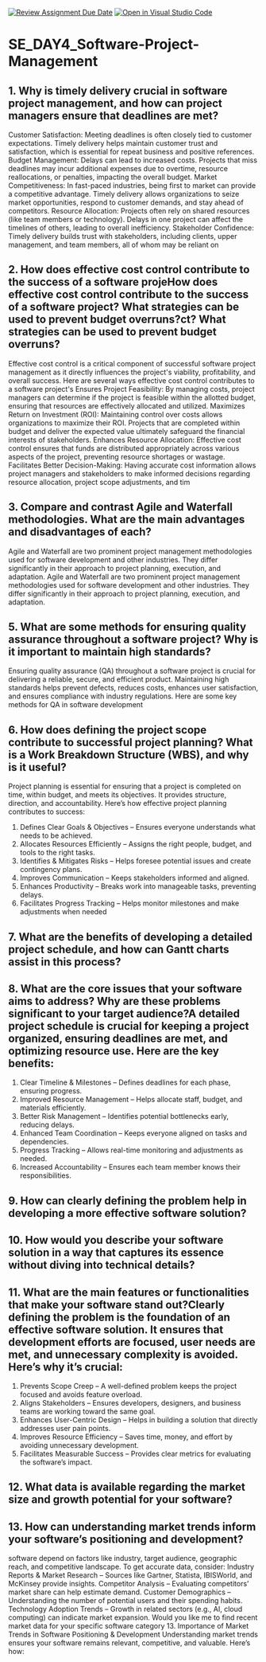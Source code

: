 [![Review Assignment Due Date](https://classroom.github.com/assets/deadline-readme-button-22041afd0340ce965d47ae6ef1cefeee28c7c493a6346c4f15d667ab976d596c.svg)](https://classroom.github.com/a/9pw6JKcu)
[![Open in Visual Studio Code](https://classroom.github.com/assets/open-in-vscode-2e0aaae1b6195c2367325f4f02e2d04e9abb55f0b24a779b69b11b9e10269abc.svg)](https://classroom.github.com/online_ide?assignment_repo_id=18514953&assignment_repo_type=AssignmentRepo)
# SE_DAY4_Software-Project-Management
## 1. Why is timely delivery crucial in software project management, and how can project managers ensure that deadlines are met?

Customer Satisfaction: Meeting deadlines is often closely tied to customer expectations. Timely delivery helps maintain customer trust and satisfaction, which is essential for repeat business and positive references.
Budget Management: Delays can lead to increased costs. Projects that miss deadlines may incur additional expenses due to overtime, resource reallocations, or penalties, impacting the overall budget.
Market Competitiveness: In fast-paced industries, being first to market can provide a competitive advantage. Timely delivery allows organizations to seize market opportunities, respond to customer demands, and stay ahead of competitors.
Resource Allocation: Projects often rely on shared resources (like team members or technology). Delays in one project can affect the timelines of others, leading to overall inefficiency.
Stakeholder Confidence: Timely delivery builds trust with stakeholders, including clients, upper management, and team members, all of whom may be reliant on

## 2. How does effective cost control contribute to the success of a software projeHow does effective cost control contribute to the success of a software project? What strategies can be used to prevent budget overruns?ct? What strategies can be used to prevent budget overruns?

Effective cost control is a critical component of successful software project management as it directly influences the project's viability, profitability, and overall success. Here are several ways effective cost control contributes to a software project's 
Ensures Project Feasibility: By managing costs, project managers can determine if the project is feasible within the allotted budget, ensuring that resources are effectively allocated and utilized.
Maximizes Return on Investment (ROI): Maintaining control over costs allows organizations to maximize their ROI. Projects that are completed within budget and deliver the expected value ultimately safeguard the financial interests of stakeholders.
Enhances Resource Allocation: Effective cost control ensures that funds are distributed appropriately across various aspects of the project, preventing resource shortages or wastage.
Facilitates Better Decision-Making: Having accurate cost information allows project managers and stakeholders to make informed decisions regarding resource allocation, project scope adjustments, and tim


## 3. Compare and contrast Agile and Waterfall methodologies. What are the main advantages and disadvantages of each?

Agile and Waterfall are two prominent project management methodologies used for software development and other industries. They differ significantly in their approach to project planning, execution, and adaptation.
Agile and Waterfall are two prominent project management methodologies used for software development and other industries. They differ significantly in their approach to project planning, execution, and adaptation.

## 5. What are some methods for ensuring quality assurance throughout a software project? Why is it important to maintain high standards?

Ensuring quality assurance (QA) throughout a software project is crucial for delivering a reliable, secure, and efficient product. Maintaining high standards helps prevent defects, reduces costs, enhances user satisfaction, and ensures compliance with industry regulations. Here are some key methods for QA in software development


## 6. How does defining the project scope contribute to successful project planning? What is a Work Breakdown Structure (WBS), and why is it useful?
Project planning is essential for ensuring that a project is completed on time, within budget, and meets its objectives. It provides structure, direction, and accountability. Here’s how effective project planning contributes to success:

1. Defines Clear Goals & Objectives – Ensures everyone understands what needs to be achieved.
2. Allocates Resources Efficiently – Assigns the right people, budget, and tools to the right tasks.
3. Identifies & Mitigates Risks – Helps foresee potential issues and create contingency plans.
4. Improves Communication – Keeps stakeholders informed and aligned.
5. Enhances Productivity – Breaks work into manageable tasks, preventing delays.
6. Facilitates Progress Tracking – Helps monitor milestones and make adjustments when needed


## 7. What are the benefits of developing a detailed project schedule, and how can Gantt charts assist in this process?
## 8. What are the core issues that your software aims to address? Why are these problems significant to your target audience?A detailed project schedule is crucial for keeping a project organized, ensuring deadlines are met, and optimizing resource use. Here are the key benefits:

1. Clear Timeline & Milestones – Defines deadlines for each phase, ensuring progress.
2. Improved Resource Management – Helps allocate staff, budget, and materials efficiently.
3. Better Risk Management – Identifies potential bottlenecks early, reducing delays.
4. Enhanced Team Coordination – Keeps everyone aligned on tasks and dependencies.
5. Progress Tracking – Allows real-time monitoring and adjustments as needed.
6. Increased Accountability – Ensures each team member knows their responsibilities.


## 9. How can clearly defining the problem help in developing a more effective software solution?
## 10. How would you describe your software solution in a way that captures its essence without diving into technical details?
## 11. What are the main features or functionalities that make your software stand out?Clearly defining the problem is the foundation of an effective software solution. It ensures that development efforts are focused, user needs are met, and unnecessary complexity is avoided. Here’s why it’s crucial:

1. Prevents Scope Creep – A well-defined problem keeps the project focused and avoids feature overload.
2. Aligns Stakeholders – Ensures developers, designers, and business teams are working toward the same goal.
3. Enhances User-Centric Design – Helps in building a solution that directly addresses user pain points.
4. Improves Resource Efficiency – Saves time, money, and effort by avoiding unnecessary development.
5. Facilitates Measurable Success – Provides clear metrics for evaluating the software’s impact.


## 12. What data is available regarding the market size and growth potential for your software?
## 13. How can understanding market trends inform your software’s positioning and development?


software depend on factors like industry, target audience, geographic reach, and competitive landscape. To get accurate data, consider:
Industry Reports & Market Research – Sources like Gartner, Statista, IBISWorld, and McKinsey provide insights.
Competitor Analysis – Evaluating competitors’ market share can help estimate demand.
Customer Demographics – Understanding the number of potential users and their spending habits.
Technology Adoption Trends – Growth in related sectors (e.g., AI, cloud computing) can indicate market expansion.
Would you like me to find recent market data for your specific software category
13. Importance of Market Trends in Software Positioning & Development
Understanding market trends ensures your software remains relevant, competitive, and valuable. Here’s how:



